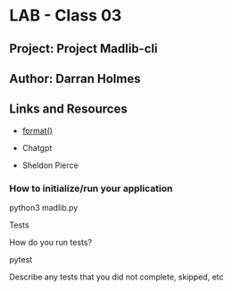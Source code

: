 # LAB - Class 03

## Project: Project Madlib-cli

## Author: Darran Holmes

## Links and Resources

- [format()](https://www.w3schools.com/python/ref_string_format.asp)

- Chatgpt

- Sheldon Pierce

### How to initialize/run your application

python3 madlib.py


Tests

How do you run tests?

pytest


Describe any tests that you did not complete, skipped, etc